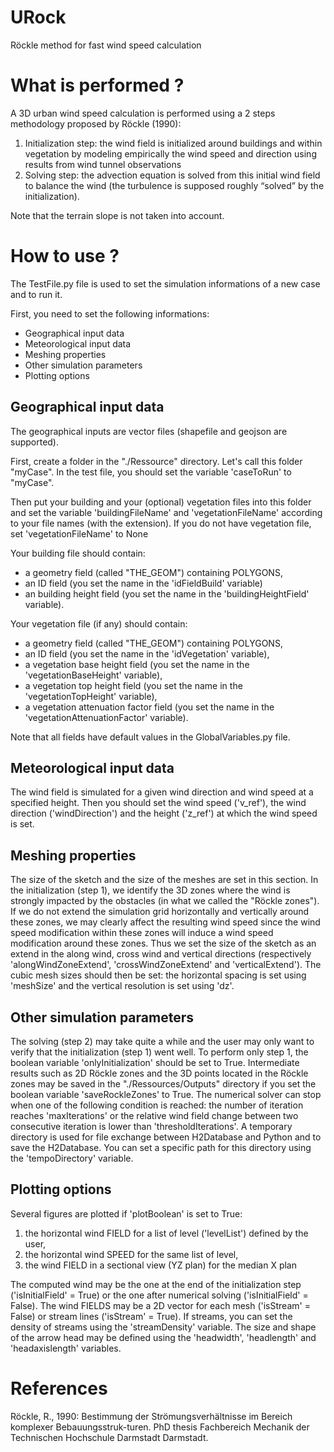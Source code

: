 # URock
Röckle method for fast wind speed calculation

# What is performed ?
A 3D urban wind speed calculation is performed using a 2 steps methodology proposed by Röckle (1990):
1. Initialization step: the wind field is initialized around buildings and within vegetation by modeling empirically the wind speed and direction using results from wind tunnel observations
2. Solving step: the advection equation is solved from this initial wind field to balance the wind (the turbulence is supposed roughly “solved” by the initialization).

Note that the terrain slope is not taken into account.

# How to use ?
The TestFile.py file is used to set the simulation informations of a new case and to run it.

First, you need to set the following informations:
- Geographical input data
- Meteorological input data
- Meshing properties
- Other simulation parameters
- Plotting options

## Geographical input data
The geographical inputs are vector files (shapefile and geojson are supported).

First, create a folder in the "./Ressource" directory. Let's call this folder "myCase". In the test file, you should set the variable 'caseToRun' to "myCase".

Then put your building and your (optional) vegetation files into this folder and set the variable 'buildingFileName' and 'vegetationFileName' according to your file names (with the extension). If you do not have vegetation file, set 'vegetationFileName' to None

Your building file should contain:
- a geometry field (called "THE_GEOM") containing POLYGONS,
- an ID field (you set the name in the 'idFieldBuild' variable)
- an building height field (you set the name in the 'buildingHeightField' variable).

Your vegetation file (if any) should contain:
- a geometry field (called "THE_GEOM") containing POLYGONS,
- an ID field (you set the name in the 'idVegetation' variable),
- a vegetation base height field (you set the name in the 'vegetationBaseHeight' variable),
- a vegetation top height field (you set the name in the 'vegetationTopHeight' variable),
- a vegetation attenuation factor field (you set the name in the 'vegetationAttenuationFactor' variable).

Note that all fields have default values in the GlobalVariables.py file.

## Meteorological input data
The wind field is simulated for a given wind direction and wind speed at a specified height. Then you should set the wind speed ('v_ref'), the wind direction ('windDirection') and the height ('z_ref') at which the wind speed is set.

## Meshing properties
The size of the sketch and the size of the meshes are set in this section.
In the initialization (step 1), we identify the 3D zones where the wind is strongly impacted by the obstacles (in what we called the "Röckle zones"). If we do not extend the simulation grid horizontally and vertically around these zones, we may clearly affect the resulting wind speed since the wind speed modification within these zones will induce a wind speed modification around these zones. Thus we set the size of the sketch as an extend in the along wind, cross wind and vertical directions (respectively 'alongWindZoneExtend', 'crossWindZoneExtend' and 'verticalExtend').
The cubic mesh sizes should then be set: the horizontal spacing is set using 'meshSize' and the vertical resolution is set using 'dz'.

## Other simulation parameters
The solving (step 2) may take quite a while and the user may only want to verify that the initialization (step 1) went well. To perform only step 1, the boolean variable 'onlyInitialization' should be set to True.
Intermediate results such as 2D Röckle zones and the 3D points located in the Röckle zones may be saved in the "./Ressources/Outputs" directory if you set the boolean variable 'saveRockleZones' to True.
The numerical solver can stop when one of the following condition is reached: the number of iteration reaches 'maxIterations' or the relative wind field change between two consecutive iteration is lower than 'thresholdIterations'.
A temporary directory is used for file exchange between H2Database and Python and to save the H2Database. You can set a specific path for this directory using the 'tempoDirectory' variable.

## Plotting options
Several figures are plotted if 'plotBoolean' is set to True:
1. the horizontal wind FIELD for a list of level ('levelList') defined by the user,
2. the horizontal wind SPEED for the same list of level,
3. the wind FIELD in a sectional view (YZ plan) for the median X plan

The computed wind may be the one at the end of the initialization step ('isInitialField' = True) or the one after numerical solving ('isInitialField' = False).
The wind FIELDS may be a 2D vector for each mesh ('isStream' = False) or stream lines ('isStream' = True). If streams, you can set the density of streams using the 'streamDensity' variable.
The size and shape of the arrow head may be defined using the 'headwidth', 'headlength' and 'headaxislength' variables.

# References
Röckle, R., 1990: Bestimmung der Strömungsverhältnisse im Bereich komplexer Bebauungsstruk-turen. PhD thesis Fachbereich Mechanik der Technischen Hochschule Darmstadt Darmstadt.
